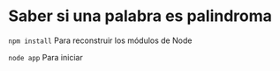 # Saber si una palabra es palindroma

``` npm install ``` Para reconstruir los módulos de Node

``` node app ``` Para iniciar 
